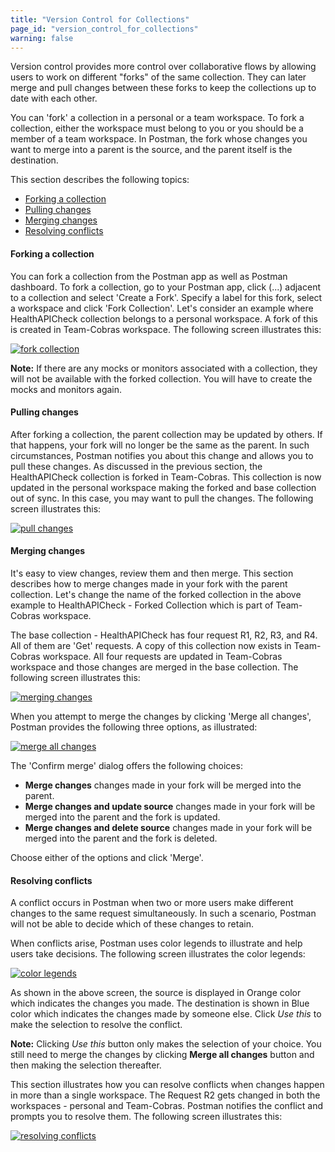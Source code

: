 ```yaml
---
title: "Version Control for Collections"
page_id: "version_control_for_collections"
warning: false
---
```


Version control provides more control over collaborative flows by allowing users to work on different "forks" of the same collection. They can later merge and pull changes between these forks to keep the collections up to date with each other.    

You can 'fork' a collection in a personal or a team workspace. To fork a collection, either the workspace must belong to you or you should be a member of a team workspace. In Postman, the fork whose changes you want to merge into a parent is the source, and the parent itself is the destination.

This section describes the following topics:

* [Forking a collection](#forking-a-collection)
* [Pulling changes](#pulling-changes) 
* [Merging changes](#merging-changes)
* [Resolving conflicts](#resolving-conflicts)

#### Forking a collection

You can fork a collection from the Postman app as well as Postman dashboard. To fork a collection, go to your Postman app, click (...) adjacent to a collection and select 'Create a Fork'. Specify a label for this fork, select a workspace and click 'Fork Collection'. Let's consider an example where HealthAPICheck collection belongs to a personal workspace. A fork of this is created in Team-Cobras workspace. The following screen illustrates this:

[![fork collection](https://s3.amazonaws.com/postman-static-getpostman-com/postman-docs/Forking_a_Collection.gif)](https://s3.amazonaws.com/postman-static-getpostman-com/postman-docs/Forking_a_Collection.gif)

**Note:** If there are any mocks or monitors associated with a collection, they will not be available with the forked collection. You will have to create the mocks and monitors again.  

#### Pulling changes 

After forking a collection, the parent collection may be updated by others. If that happens, your fork will no longer be the same as the parent. In such circumstances, Postman notifies you about this change and allows you to pull these changes. As discussed in the previous section, the HealthAPICheck collection is forked in Team-Cobras. This collection is now updated in the personal workspace making the forked and base collection out of sync. In this case, you may want to pull the changes. The following screen illustrates this:

[![pull changes](https://s3.amazonaws.com/postman-static-getpostman-com/postman-docs/Fork_Pull_Changes.gif)](https://s3.amazonaws.com/postman-static-getpostman-com/postman-docs/Fork_Pull_Changes.gif)


#### Merging changes

It's easy to view changes, review them and then merge. This section describes how to merge changes made in your fork with the parent collection. Let's change the name of the forked collection in the above example to HealthAPICheck - Forked Collection which is part of Team-Cobras workspace. 

The base collection - HealthAPICheck has four request R1, R2, R3, and R4. All of them are 'Get' requests. A copy of this collection now exists in Team-Cobras workspace. All four requests are updated in Team-Cobras workspace and those changes are merged in the base collection. The following screen illustrates this:

[![merging changes](https://s3.amazonaws.com/postman-static-getpostman-com/postman-docs/Forking_n_Merging.gif)](https://s3.amazonaws.com/postman-static-getpostman-com/postman-docs/Forking_n_Merging.gif)

When you attempt to merge the changes by clicking 'Merge all changes', Postman provides the following three options, as illustrated:

[![merge all changes](https://s3.amazonaws.com/postman-static-getpostman-com/postman-docs/Merge_All_Changes.png)](https://s3.amazonaws.com/postman-static-getpostman-com/postman-docs/Merge_All_Changes.png)

The 'Confirm merge' dialog offers the following choices:

* **Merge changes** changes made in your fork will be merged into the parent. 
*  **Merge changes and update source** changes made in your fork will be merged into the parent and the fork is updated. 
*  **Merge changes and delete source** changes made in your fork will be merged into the parent and the fork is deleted.

Choose either of the options and click 'Merge'. 

#### Resolving conflicts 

A conflict occurs in Postman when two or more users make different changes to the same request simultaneously. In such a scenario, Postman will not be able to decide which of these changes to retain.

When conflicts arise, Postman uses color legends to illustrate and help users take decisions. The following screen illustrates the color legends: 

[![color legends](https://s3.amazonaws.com/postman-static-getpostman-com/postman-docs/Fork_UI_Convention.png)](https://s3.amazonaws.com/postman-static-getpostman-com/postman-docs/Fork_UI_Convention.png)

As shown in the above screen, the source is displayed in Orange color which indicates the changes you made. The destination is shown in Blue color which indicates the changes made by someone else. Click *Use this* to make the selection to resolve the conflict. 

**Note:** Clicking *Use this* button only makes the selection of your choice. You still need to merge the changes by clicking **Merge all changes** button and then making the selection thereafter. 

This section illustrates how you can resolve conflicts when changes happen in more than a single workspace. The Request R2 gets changed in both the workspaces - personal and Team-Cobras. Postman notifies the conflict and prompts you to resolve them. The following screen illustrates this:

[![resolving conflicts](https://s3.amazonaws.com/postman-static-getpostman-com/postman-docs/Fork_Resolve_Conflicts.gif)](https://s3.amazonaws.com/postman-static-getpostman-com/postman-docs/Fork_Resolve_Conflicts.gif)

